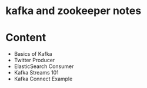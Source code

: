 kafka and zookeeper notes
=======
# Content
- Basics of Kafka
- Twitter Producer
- ElasticSearch Consumer
- Kafka Streams 101
- Kafka Connect Example
